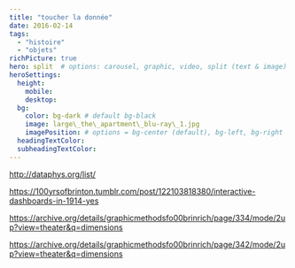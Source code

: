 ```yaml
---
title: "toucher la donnée"
date: 2016-02-14
tags:
  - "histoire"
  - "objets"
richPicture: true
hero: split  # options: carousel, graphic, video, split (text & image)
heroSettings:
  height:
    mobile: 
    desktop: 
  bg:
    color: bg-dark # default bg-black
    image: large\_the\_apartment\_blu-ray\_1.jpg
    imagePosition: # options = bg-center (default), bg-left, bg-right
  headingTextColor:
  subheadingTextColor:
---
```




http://dataphys.org/list/

https://100yrsofbrinton.tumblr.com/post/122103818380/interactive-dashboards-in-1914-yes



https://archive.org/details/graphicmethodsfo00brinrich/page/334/mode/2up?view=theater&q=dimensions

https://archive.org/details/graphicmethodsfo00brinrich/page/342/mode/2up?view=theater&q=dimensions


